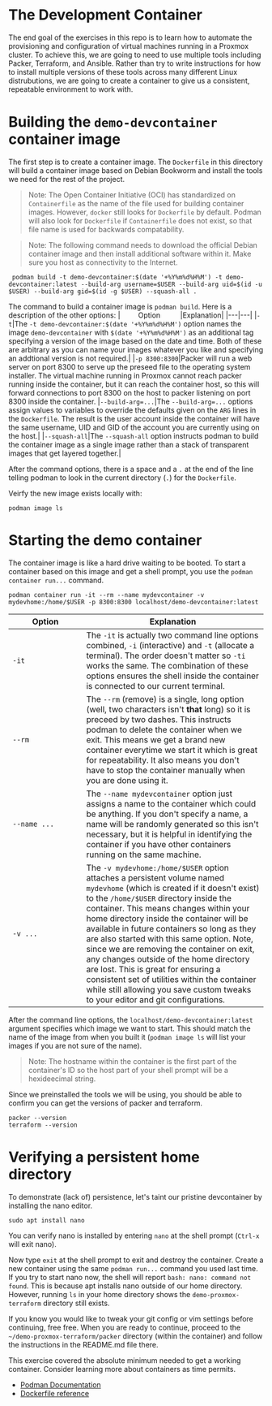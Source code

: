 # The Development Container
The end goal of the exercises in this repo is to learn how to automate the provisioning and configuration of virtual machines running in a Proxmox cluster.  To achieve this, we are going to need to use multiple tools including Packer, Terraform, and Ansible.  Rather than try to write instructions for how to install multiple versions of these tools across many different Linux distrubutions, we are going to create a container to give us a consistent, repeatable environment to work with.

# Building the `demo-devcontainer` container image
The first step is to create a container image.  The `Dockerfile` in this directory will build a container image based on Debian Bookworm and install the tools we need for the rest of the project.

> Note: The Open Container Initiative (OCI) has standardized on `Containerfile` as the name of the file used for building container images.  However, `docker` still looks for `Dockerfile` by default. Podman will also look for `Dockerfile` if `Containerfile` does not exist, so that file name is used for backwards compatability.

> Note: The following command needs to download the official Debian container image and then install additional software within it.  Make sure you host as connectivity to the Internet.

```shell
 podman build -t demo-devcontainer:$(date '+%Y%m%d%H%M') -t demo-devcontainer:latest --build-arg username=$USER --build-arg uid=$(id -u $USER) --build-arg gid=$(id -g $USER) --squash-all .
 ```

The command to build a container image is `podman build`.  Here is a description of the other options:
|&nbsp;&nbsp;&nbsp;&nbsp;&nbsp;&nbsp;&nbsp;&nbsp;&nbsp;Option&nbsp;&nbsp;&nbsp;&nbsp;&nbsp;&nbsp;&nbsp;&nbsp;&nbsp;&nbsp;|Explanation|
|---|---|
|`-t`|The `-t demo-devcontainer:$(date '+%Y%m%d%H%M')` option names the image `demo-devcontainer` with `$(date '+%Y%m%d%H%M')` as an additional tag specifying a version of the image based on the date and time.  Both of these are arbitrary as you can name your images whatever you like and specifying an addtional version is not required.|
|`-p 8300:8300`|Packer will run a web server on port 8300 to serve up the preseed file to the operating system installer.  The virtual machine running in Proxmox cannot reach packer running inside the container, but it can reach the container host, so this will forward connections to port 8300 on the host to packer listening on port 8300 inside the container.
|`--build-arg=...`|The `--build-arg=...` options assign values to variables to override the defaults given on the `ARG` lines in the `Dockerfile`.  The result is the user account inside the container will have the same username, UID and GID of the account you are currently using on the host.|
|`--squash-all`|The `--squash-all` option instructs podman to build the container image as a single image rather than a stack of transparent images that get layered together.|

After the command options, there is a space and a `.` at the end of the line telling podman to look in the current directory (`.`) for the `Dockerfile`.

Veirfy the new image exists locally with:
```shell
podman image ls
```

# Starting the demo container
The container image is like a hard drive waiting to be booted.  To start a container based on this image and get a shell prompt, you use the `podman container run...` command.

```shell
podman container run -it --rm --name mydevcontainer -v mydevhome:/home/$USER -p 8300:8300 localhost/demo-devcontainer:latest
```

|&nbsp;&nbsp;&nbsp;&nbsp;&nbsp;&nbsp;&nbsp;&nbsp;&nbsp;Option&nbsp;&nbsp;&nbsp;&nbsp;&nbsp;&nbsp;&nbsp;&nbsp;&nbsp;|Explanation|
|---|---|
|`-it`|The `-it` is actually two command line options combined, `-i` (interactive) and `-t` (allocate a terminal).  The order doesn't matter so `-ti` works the same.  The combination of these options ensures the shell inside the container is connected to our current terminal.|
|`--rm`|The `--rm` (remove) is a single, long option (well, two characters isn't **that** long) so it is preceed by two dashes.  This instructs podman to delete the container when we exit.  This means we get a brand new container everytime we start it which is great for repeatability.  It also means you don't have to stop the container manually when you are done using it.|
|`--name ...`|The `--name mydevcontainer` option just assigns a name to the container which could be anything.  If you don't specify a name, a name will be randomly generated so this isn't necessary, but it is helpful in identifying the container if you have other containers running on the same machine.|
|`-v ...`|The `-v mydevhome:/home/$USER` option attaches a persistent volume named `mydevhome` (which is created if it doesn't exist) to the `/home/$USER` directory inside the container.  This means changes within your home directory inside the container will be available in future containers so long as they are also started with this same option.  Note, since we are removing the container on exit, any changes outside of the home directory are lost.  This is great for ensuring a consistent set of utilities within the container while still allowing you save custom tweaks to your editor and git configurations.|

After the command line options, the `localhost/demo-devcontainer:latest` argument specifies which image we want to start. This should match the name of the image from when you built it (`podman image ls` will list your images if you are not sure of the name).

> Note: The hostname within the container is the first part of the container's ID so the host part of your shell prompt will be a hexideecimal string.

Since we preinstalled the tools we will be using, you should be able to confirm you can get the versions of packer and terraform.
```shell
packer --version
terraform --version
```

# Verifying a persistent home directory
To demonstrate (lack of) persistence, let's taint our pristine devcontainer by installing the nano editor.
```shell
sudo apt install nano
```
You can verify nano is installed by entering `nano` at the shell prompt (`Ctrl-x` will exit nano).

Now type `exit` at the shell prompt to exit and destroy the container.  Create a new container using the same `podman run...` command you used last time.  If you try to start nano now, the shell will report `bash: nano: command not found`.  This is because apt installs nano outside of our home directory.  However, running `ls` in your home directory shows the `demo-proxmox-terraform` directory still exists.

If you know you would like to tweak your git config or vim settings before continuing, free free.  When you are ready to continue, proceed to the `~/demo-proxmox-terraform/packer` directory (within the container) and follow the instructions in the README.md file there.

This exercise covered the absolute minimum needed to get a working container.  Consider learning more about containers as time permits.
- [Podman Documentation](https://podman.io/docs)
- [Dockerfile reference](https://docs.docker.com/engine/reference/builder/)
